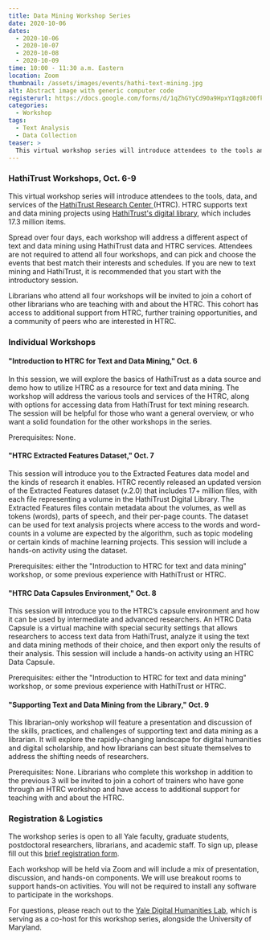 ```yaml
---
title: Data Mining Workshop Series
date: 2020-10-06
dates:
  - 2020-10-06
  - 2020-10-07
  - 2020-10-08
  - 2020-10-09
time: 10:00 - 11:30 a.m. Eastern
location: Zoom
thumbnail: /assets/images/events/hathi-text-mining.jpg
alt: Abstract image with generic computer code
registerurl: https://docs.google.com/forms/d/1qZhGYyCd90a9HpxYIqg8zO0fkXY4PZKXYhJZc1LniYE/viewform?edit_requested=true
categories:
  - Workshop
tags:
  - Text Analysis
  - Data Collection
teaser: >
  This virtual workshop series will introduce attendees to the tools and services of the HathiTrust Research Center (HTRC). Spread over four days, each workshop will address a different aspect of text and data mining using HathiTrust data and HTRC services.
---
```

### HathiTrust Workshops, Oct. 6-9

This virtual workshop series will introduce attendees to the tools, data, and services of the <a href='https://www.hathitrust.org/htrc'
 target='_blank'>HathiTrust Research Center </a>(HTRC). HTRC supports text and data mining projects using <a href='https://www.hathitrust.org/' target='_blank'>HathiTrust's digital library</a>, which includes 17.3 million items.  

Spread over four days, each workshop will address a different aspect of text and data mining using HathiTrust data and HTRC services.
Attendees are not required to attend all four workshops, and can pick and choose the events that best match their interests and schedules. If you are new to text mining and HathiTrust, it is recommended that you start with the introductory session. 

Librarians who attend all four workshops will be invited to join a cohort of other librarians who are teaching with and about the HTRC. This cohort has access to additional support from HTRC, further training opportunities, and a community of peers who are interested in HTRC.

### Individual Workshops

#### "Introduction to HTRC for Text and Data Mining," Oct. 6

In this session, we will explore the basics of HathiTrust as a data source and demo how to utilize HTRC as a resource for text and data mining. The workshop will address the various tools and services of the HTRC, along with options for accessing data from HathiTrust for text mining research. The session will be helpful for those who want a general overview, or who want a solid foundation for the other workshops in the series. 

Prerequisites: None.

#### "HTRC Extracted Features Dataset," Oct. 7

This session will introduce you to the Extracted Features data model and the kinds of research it enables. HTRC recently released an updated version of the Extracted Features dataset (v.2.0) that includes 17+ million files, with each file representing a volume in the HathiTrust Digital Library. The Extracted Features files contain metadata about the volumes, as well as tokens (words), parts of speech, and their per-page counts. The dataset can be used for text analysis projects where access to the words and word-counts in a volume are expected by the algorithm, such as topic modeling or certain kinds of machine learning projects. This session will include a hands-on activity using the dataset.

Prerequisites: either the "Introduction to HTRC for text and data mining" workshop, or some previous experience with HathiTrust or HTRC.

#### "HTRC Data Capsules Environment," Oct. 8

This session will introduce you to the HTRC’s capsule environment and how it can be used by intermediate and advanced researchers. An HTRC Data Capsule is a virtual machine with special security settings that allows researchers to access text data from HathiTrust, analyze it using the text and data mining methods of their choice, and then export only the results of their analysis. This session will include a hands-on activity using an HTRC Data Capsule.

Prerequisites: either the "Introduction to HTRC for text and data mining" workshop, or some previous experience with HathiTrust or HTRC.

#### "Supporting Text and Data Mining from the Library," Oct. 9

This librarian-only workshop will feature a presentation and discussion of the skills, practices, and challenges of supporting text and data mining as a librarian. It will explore the rapidly-changing landscape for digital humanities and digital scholarship, and how librarians can best situate themselves to address the shifting needs of researchers.

Prerequisites: None. Librarians who complete this workshop in addition to the previous 3 will be invited to join a cohort of trainers who have gone through an HTRC workshop and have access to additional support for teaching with and about the HTRC.

### Registration & Logistics

The workshop series is open to all Yale faculty, graduate students, postdoctoral researchers, librarians, and academic staff. To sign up, please fill out this <a href='https://docs.google.com/forms/d/1qZhGYyCd90a9HpxYIqg8zO0fkXY4PZKXYhJZc1LniYE/viewform?edit_requested=true' target='_blank'>brief registration form</a>. 

Each workshop will be held via Zoom and will include a mix of presentation, discussion, and hands-on components. We will use breakout rooms to support hands-on activities. You will not be required to install any software to participate in the workshops.

For questions, please reach out to the [Yale Digital Humanities Lab](mailto:dhlab@yale.edu), which is serving as a co-host for this workshop series, alongside the University of Maryland.